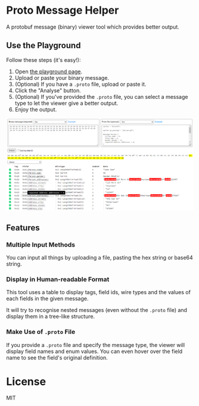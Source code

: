 # Proto Message Helper

A protobuf message (binary) viewer tool which provides better output.

## Use the Playground

Follow these steps (it's easy!):

1. Open [the playground page](https://proto-message-helper.js.org/).
2. Upload or paste your binary message.
3. (Optional) If you have a `.proto` file, upload or paste it.
4. Click the "Analyse" button.
5. (Optional) If you've provided the `.proto` file, you can select a message type to let the viewer give a better output.
6. Enjoy the output.

![Screenshot of the playground](./screenshot.png)

## Features

### Multiple Input Methods

You can input all things by uploading a file, pasting the hex string or base64 string.

### Display in Human-readable Format

This tool uses a table to display tags, field ids, wire types and the values of each fields in the given message.

It will try to recognise nested messages (even without the `.proto` file) and display them in a tree-like structure.

### Make Use of `.proto` File

If you provide a `.proto` file and specify the message type, the viewer will display field names and enum values. You can even hover over the field name to see the field's original definition.

# License

MIT
